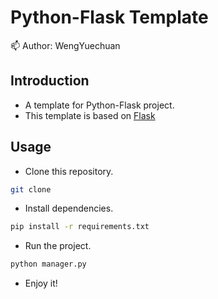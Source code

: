 # Python-Flask Template

📫 Author: WengYuechuan

## Introduction
- A template for Python-Flask project.
- This template is based on [Flask](https://flask.palletsprojects.com/en/3.0.x/)

## Usage
- Clone this repository.
```bash
git clone
```
- Install dependencies.
```bash
pip install -r requirements.txt
```
- Run the project.
```bash
python manager.py
```
- Enjoy it!
